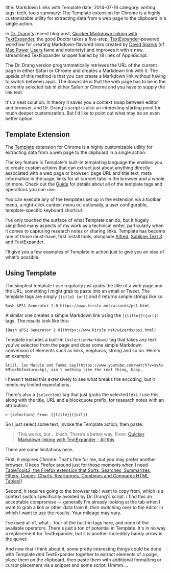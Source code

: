 title: Markdown Links with Template
date: 2014-07-16
category: writing
tags: tech, tools
summary: The Template extension for Chrome is a highly customizable utility for extracting data from a web page to the clipboard in a single action.


In [Dr. Drang's](https://twitter.com/drdrang) recent blog post, [Quicker Markdown linking with TextExpander](http://www.leancrew.com/all-this/2014/07/quicker-markdown-linking-with-textexpander/), the good Doctor takes a five-step, [TextExpander](http://smilesoftware.com/TextExpander/index.html)-powered workflow for creating Markdown-flavored links created by [David Sparks](http://macsparky.com/) (of [Mac Power Users](http://www.macpowerusers.com/) fame and notoriety) and improves it with a new, streamlined TextExpander snippet fueled by 18 lines of AppleScript.

The Dr. Drang version programmatically retrieves the URL of the current page in either Safari or Chrome and creates a Markdown link with it. The upside of this method is that you can create a Markdown link without having to switch between apps. The downside is that the web page has to be in the currently selected tab in either Safari or Chrome and you have to supply the link text.

It's a neat solution. In theory it saves you a context swap between editor and browser, and Dr. Drang's script is also an interesting starting point for much deeper customization. But I'd like to point out what may be an even better option.

## Template Extension

The [Template](http://template-extension.org/) extension for Chrome is a highly customizable utility for extracting data from a web page to the clipboard in a single action.

The key feature is Template's built-in templating language the enables you to create custom actions that can extract just about anything directly associated with a web page or browser: page URL and title text, meta information in the page, links for all current tabs in the browser and a whole lot more. Check out the [Guide](http://template-extension.org/guide/) for details about all of the template tags and operations you can use.

You can execute any of the templates set up in the extension via a toolbar menu, a right-click context menu or, optionally, a user configurable, template-specific keyboard shortcut.

I've only touched the surface of what Template can do, but it hugely simplified many aspects of my work as a technical writer, particularly when it comes to capturing research notes or sharing links. Template has become one of those must-have, first install tools, alongside [Alfred](http://www.alfredapp.com/), [Sublime Text 3](http://www.sublimetext.com/3) and TextExpander.

I'll give you a few examples of Template in action just to give you an idea of what's possible.

## Using Template

The simplest template I use regularly just grabs the title of a web page and the URL, something I might grab to paste into an email or Tweet. The template tags are simply `{title} {url}` and it returns simple strings like so:

`Bash $PS1 Generator 2.0 https://www.kirsle.net/wizards/ps1.html`

A similar one creates a simple Markdown link using the `[{title}]({url})` tags. The results look like this:

`[Bash $PS1 Generator 2.0](https://www.kirsle.net/wizards/ps1.html)`

Template includes a built-in `{selectionMarkdown}` tag that takes any text you've selected from the page and does some simple Markdown conversion of elements such as links, emphasis, strong and so on. Here's an example:

`Still, [as Marvin and Tammi say](https://www.youtube.com/watch?v=svAs-6MiqxE&feature=kp), ain't nothing like the real thing, baby.`

I haven't tested this extensively to see what breaks the encoding, but it meets my limited expectations.

There's also a `{selection}` tag that just grabs the selected text. I use this, along with the title, URL and a blockquote prefix, for research notes with an attribution.

`> {selection} From: [{title}]({url})`

So I just select some text, invoke the Template action, then paste:

> This works, but… blech. There’s a better way. From: [Quicker Markdown linking with TextExpander - All this](http://www.leancrew.com/all-this/2014/07/quicker-markdown-linking-with-textexpander/)

There are some limitations here.

First, it requires Chrome. That's fine for me, but you may prefer another browser. (I keep Firefox around just for those moments when I need [TableTools2, the Firefox extension that Sorts, Searches, Summarizes, Filters, Copies, Charts, Rearranges, Combines and Compares HTML Tables!](http://www.mingyi.org/TableTools2/))

Second, it requires going to the browser tab I want to copy from, which is a context switch specifically avoided by Dr. Drang's script. I find this an acceptable compromise &mdash; generally I'm already looking at the tab when I want to grab a link or other data from it, *then* switching over to the editor in which I want to use the results. Your mileage may vary.

I've used all of, what... four of the built-in tags here, and none of the available operators. There's just a ton of potential in Template. It's in no way a replacement for TextExpander, but it is another incredibly handy arrow in the quiver.

And now that I think about it, some pretty interesting things could be done with Template *and* TextExpander together to extract elements of a page, place them on the clipboard, then paste them with additional formatting or cursor placement via a snippet and some script. Hmmm....